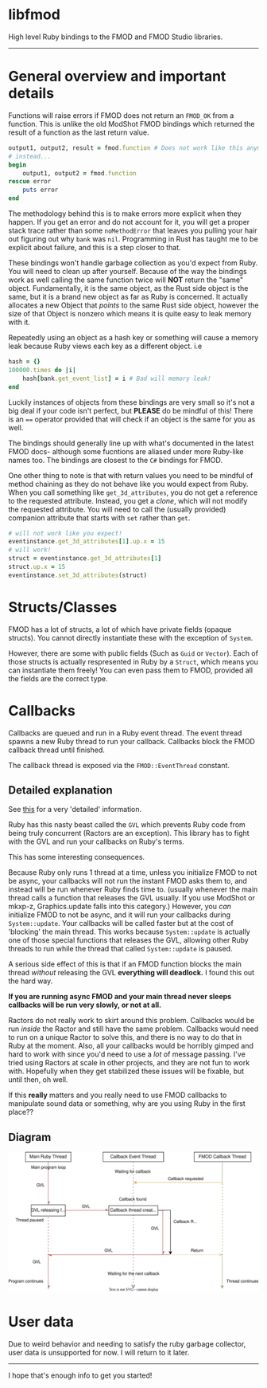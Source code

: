 # libfmod
High level Ruby bindings to the FMOD and FMOD Studio libraries.

---

# General overview and important details

Functions will raise errors if FMOD does not return an `FMOD_OK` from a function. This is unlike the old ModShot FMOD bindings which returned the result of a function as the last return value. 
```rb
output1, output2, result = fmod.function # Does not work like this anymore!
# instead...
begin
    output1, output2 = fmod.function
rescue error
    puts error
end
```
The methodology behind this is to make errors more explicit when they happen. If you get an error and do not account for it, you will get a proper stack trace rather than some `noMethodError` that leaves you pulling your hair out figuring out why `bank` was `nil`. Programming in Rust has taught me to be explicit about failure, and this is a step closer to that.

These bindings won't handle garbage collection as you'd expect from Ruby. You will need to clean up after yourself.
Because of the way the bindings work as well calling the same function twice will **NOT** return the "same" object. Fundamentally, it is the same object, as the Rust side object is the same, but it is a brand new object as far as Ruby is concerned. It actually allocates a new Object that *points* to the same Rust side object, however the size of that Object is nonzero which means it is quite easy to leak memory with it.

Repeatedly using an object as a hash key or something will cause a memory leak because Ruby views each key as a different object.
i.e
```rb
hash = {}
100000.times do |i|
    hash[bank.get_event_list] = i # Bad will memory leak!
end
```

Luckily instances of objects from these bindings are very small so it's not a big deal if your code isn't perfect, but **PLEASE** do be mindful of this!
There is an `==` operator provided that will check if an object is the same for you as well.

The bindings should generally line up with what's documented in the latest FMOD docs- although some fucntions are aliased under more Ruby-like names too. 
The bindings are closest to the `C#` bindings for FMOD.

One other thing to note is that with return values you need to be mindful of method chaining as they do not behave like you would expect from Ruby.
When you call something like `get_3d_attributes`, you do not get a reference to the requested attribute. 
Instead, you get a *clone*, which will not modify the requested attribute. You will need to call the (usually provided) companion attribute that starts with `set` rather than `get`.
```rb
# will not work like you expect!
eventinstance.get_3d_attributes[1].up.x = 15
# will work!
struct = eventinstance.get_3d_attributes[1]
struct.up.x = 15
eventinstance.set_3d_attributes(struct)
```

# Structs/Classes

FMOD has a lot of structs, a lot of which have private fields (opaque structs). You cannot directly instantiate these with the exception of `System`.

However, there are some with public fields (Such as `Guid` or `Vector`). 
Each of those structs is actually respresented in Ruby by a `Struct`, which means you can instantiate them freely! 
You can even pass them to FMOD, provided all the fields are the correct type.

# Callbacks

Callbacks are queued and run in a Ruby event thread. The event thread spawns a new Ruby thread to run your callback. Callbacks block the FMOD callback thread until finished.

The callback thread is exposed via the `FMOD::EventThread` constant.

## Detailed explanation

See [this](https://www.burgestrand.se/articles/asynchronous-callbacks-in-ruby-c-extensions/) for a very 'detailed' information. 

Ruby has this nasty beast called the `GVL` which prevents Ruby code from being truly concurrent (Ractors are an exception). This library has to fight with the GVL and run your callbacks on Ruby's terms.

This has some interesting consequences. 

Because Ruby only runs 1 thread at a time, unless you initialize FMOD to not be async, your callbacks will not run the instant FMOD asks them to, and instead will be run whenever Ruby finds time to. (usually whenever the main thread calls a function that releases the GVL usually. If you use ModShot or mkxp-z, Graphics.update falls into this category.)
However, you *can* initialize FMOD to not be async, and it will run your callbacks during `System::update`. Your callbacks will be called faster but at the cost of 'blocking' the main thread.
This works because `System::update` is actually one of those special functions that releases the GVL, allowing other Ruby threads to run while the thread that called `System::update` is paused.

A serious side effect of this is that if an FMOD function blocks the main thread *without* releasing the GVL **everything will deadlock.** I found this out the hard way.

**If you are running async FMOD and your main thread never sleeps callbacks will be run very slowly, or not at all.**

Ractors do not really work to skirt around this problem. Callbacks would be run *inside* the Ractor and still have the same problem. Callbacks would need to run on a unique Ractor to solve this, and there is no way to do that in Ruby at the moment. Also, all your callbacks would be horribly gimped and hard to work with since you'd need to use a *lot* of message passing.
I've tried using Ractors at scale in other projects, and they are not fun to work with. Hopefully when they get stabilized these issues will be fixable, but until then, oh well.

If this **really** matters and you really need to use FMOD callbacks to manipulate sound data or something, why are you using Ruby in the first place??

## Diagram

![Callback diagram](media/Callback_flow.svg)

# User data

Due to weird behavior and needing to satisfy the ruby garbage collector, user data is unsupported for now. I will return to it later.

---

I hope that's enough info to get you started!